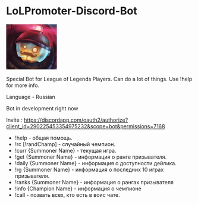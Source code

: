 # LoLPromoter-Discord-Bot
![Icon](/icon.PNG)

Special Bot for League of Legends Players. Can do a lot of things. Use !help for more info.

Language - Russian 

Bot in development right now 

Invite : https://discordapp.com/oauth2/authorize?client_id=290225453354975232&scope=bot&permissions=7168 

* !help - общая помощь. 
* !rc [!randChamp] - случайный чемпион. 
* !curr {Summoner Name} - текущая игра. 
* !get {Summoner Name} - информация о ранге призывателя. 
* !daily {Summoner Name} - информация о доступности дейлика. 
* !rg {Summoner Name} - информация о последних 10 играх призывателя. 
* !ranks {Summoner Name} - информация о рангах призывателя 
* !info {Champion Name} - информация о чемпионе 
* !call - позвать всех, кто есть в воис чате.
